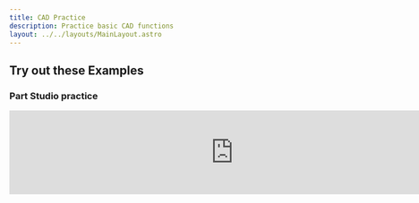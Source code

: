 ```yaml
---
title: CAD Practice
description: Practice basic CAD functions
layout: ../../layouts/MainLayout.astro
---
```


## Try out these Examples


### Part Studio practice
<iframe src="https://docs.google.com/presentation/d/1f65utmA7Az0cQmTzvBlAWPeFUHPEjlpv1fByPuDxcnM/embed" frameborder="0" width="800"/>

space break(this doesn't show on the page)


If you have any questions ask a consultant for help.
Make sure to show a consultant once finished for feedback.
